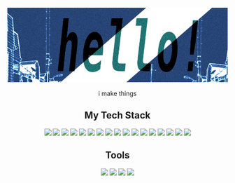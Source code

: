 [![header](./header.jpg)](https://github.com/cutratefuture)

<p align="center">
i make things
</p>

<h2 align="center">My Tech Stack</h2>
<p align="center">
<img src="https://img.shields.io/badge/DigitalOcean-%230167ff.svg?style=flat&logo=digitalOcean&logoColor=white"/>
<img src="https://img.shields.io/badge/-Git-%23F05032?style=flat&logo=git&logoColor=%23ffffff"/>
<img src="http://img.shields.io/badge/-Apache-E11E27?style=flat&logo=apache"/>
<img src="http://img.shields.io/badge/-NGINX-269539?style=flat&logo=nginx&logoColor=white"/>
<img src="http://img.shields.io/badge/-PHP-8892BF?style=flat&logo=php&logoColor=white"/>
<img src="http://img.shields.io/badge/-WordPress-0073AA?style=flat&logo=wordpress&logoColor=white"/>

<img src="https://img.shields.io/badge/-HTML5-%23E44D27?style=flat&logo=html5&logoColor=white"/>
<img src="https://img.shields.io/badge/-CSS3-%231572B6?style=flat&logo=css3"/>
<img src="https://img.shields.io/badge/-Sass-%23CC6699?style=flat&logo=sass&logoColor=white"/>
<img src="https://img.shields.io/badge/-JavaScript-%23F7DF1C?style=flat&logo=javascript&logoColor=000000&labelColor=%23F7DF1C&color=%23FFCE5A"/>
<img src="http://img.shields.io/badge/-Bootstrap-7952B3?style=flat&logo=bootstrap&logoColor=white"/>
<img src="https://img.shields.io/badge/-Nodejs-black?style=flat&logo=Node.js"/>
<img src="https://img.shields.io/badge/express.js-%23404d59.svg?style=flat&logo=express&logoColor=%2361DAFB"/>
<img src="https://img.shields.io/badge/Gatsby-%23663399.svg?style=flat&logo=gatsby&logoColor=white"/>

<img src="https://img.shields.io/badge/MariaDB-003545?style=flat&logo=mariadb&logoColor=white"/>
<img src="https://img.shields.io/badge/MongoDB-%234ea94b.svg?style=flat&logo=mongodb&logoColor=white"/>
<img src="http://img.shields.io/badge/-MySQL-007599?style=flat&logo=MySQL&logoColor=white"/>
</p>

<h2 align="center">Tools</h2>

<p align="center">

<img src="https://img.shields.io/badge/Visual%20Studio%20Code-0078d7.svg?style=flat&logo=visual-studio-code&logoColor=white"/>
<img src="https://img.shields.io/badge/Adobe%20Illustrator-%23FF9A00.svg?style=flat&logo=adobeillustrator&logoColor=white"/>
<img src="https://img.shields.io/badge/Adobe%20InDesign-49021F?style=flat&logo=adobeindesign&logoColor=white"/>
<img src="https://img.shields.io/badge/Adobe%20Photoshop-%2331A8FF.svg?style=flat&logo=adobephotoshop&logoColor=white"/>
</p>
